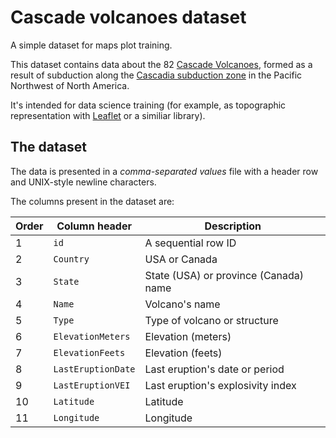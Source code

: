 # Cascade volcanoes dataset

A simple dataset for maps plot training.

This dataset contains data about the 82
[Cascade Volcanoes](https://en.wikipedia.org/wiki/List_of_Cascade_volcanoes),
formed as a result of subduction along the
[Cascadia subduction zone](https://en.wikipedia.org/wiki/List_of_Cascade_volcanoes)
in the Pacific Northwest of North America.

It's intended for data science training (for example, as topographic
representation with [Leaflet](https://leafletjs.com/) or a similiar
library).

## The dataset

The data is presented in a *comma-separated values* file with a header row and
UNIX-style newline characters.

The columns present in the dataset are:

Order | Column header | Description
----- | ------------- | -------------
1     | `id` | A sequential row ID
2     | `Country` | USA or Canada
3     | `State` | State (USA) or province (Canada) name
4     | `Name` | Volcano's name
5     | `Type` | Type of volcano or structure
6     | `ElevationMeters` | Elevation (meters)
7     | `ElevationFeets` | Elevation (feets)
8     | `LastEruptionDate` | Last eruption's date or period
9     | `LastEruptionVEI` | Last eruption's explosivity index
10    | `Latitude` | Latitude
11    | `Longitude` | Longitude

